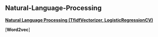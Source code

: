## Natural-Language-Processing
[**Natural Language Processing (TfidfVectorizer, LogisticRegressionCV)**](https://github.com/urwinday/Natural-Language-Processing/blob/master/08-ML-Natural_Language_Processing.ipynb)

[**Word2vec**]

